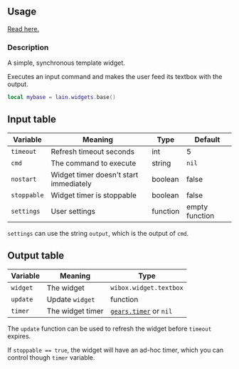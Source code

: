 ## Usage

[Read here.](https://github.com/copycat-killer/lain/wiki/Widgets#usage)

### Description

A simple, synchronous template widget.

Executes an input command and makes the user feed its textbox with the output.

```lua
local mybase = lain.widgets.base()
```

## Input table

Variable | Meaning | Type | Default
--- | --- | --- | ---
`timeout` | Refresh timeout seconds | int | 5
`cmd` | The command to execute | string | `nil`
`nostart` | Widget timer doesn't start immediately | boolean | false
`stoppable` | Widget timer is stoppable | boolean | false
`settings` | User settings | function | empty function

`settings` can use the string `output`, which is the output of `cmd`.

## Output table

Variable | Meaning | Type
--- | --- | ---
`widget` | The widget | `wibox.widget.textbox`
`update` | Update `widget` | function
`timer` | The widget timer | [`gears.timer`](https://awesomewm.org/doc/api/classes/gears.timer.html) or `nil`

The `update` function can be used to refresh the widget before `timeout` expires.

If `stoppable == true`, the widget will have an ad-hoc timer, which you can control though `timer` variable.